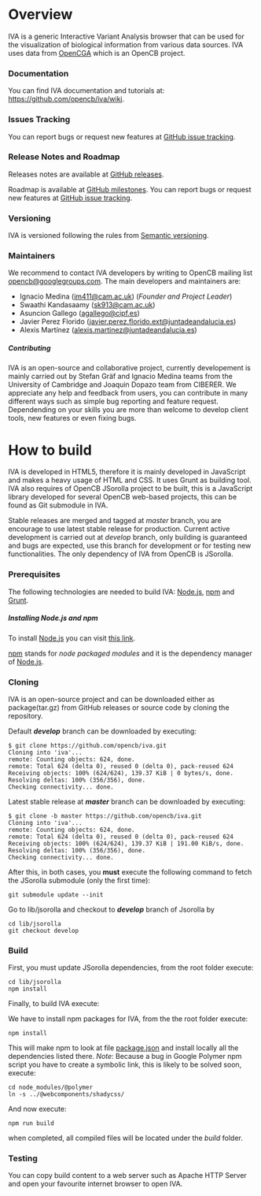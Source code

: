 # Overview
IVA is a generic Interactive Variant Analysis browser that can be used for the visualization of biological information from various data sources. IVA uses data from [OpenCGA](https://github.com/opencb/opencga) which is an OpenCB project.

### Documentation
You can find IVA documentation and tutorials at: https://github.com/opencb/iva/wiki.

### Issues Tracking
You can report bugs or request new features at [GitHub issue tracking](https://github.com/opencb/iva/issues).

### Release Notes and Roadmap
Releases notes are available at [GitHub releases](https://github.com/opencb/iva/releases).

Roadmap is available at [GitHub milestones](https://github.com/opencb/iva/milestones). You can report bugs or request new features at [GitHub issue tracking](https://github.com/opencb/iva/issues).

### Versioning
IVA is versioned following the rules from [Semantic versioning](http://semver.org/).

### Maintainers
We recommend to contact IVA developers by writing to OpenCB mailing list opencb@googlegroups.com. The main developers and maintainers are:
* Ignacio Medina (im411@cam.ac.uk) (_Founder and Project Leader_)
* Swaathi Kandasaamy (sk913@cam.ac.uk)
* Asuncion Gallego (agallego@cipf.es)
* Javier Perez Florido (javier.perez.florido.ext@juntadeandalucia.es)
* Alexis Martínez (alexis.martinez@juntadeandalucia.es)

##### Contributing
IVA is an open-source and collaborative project, currently developement is mainly carried out by Stefan Gräf and Ignacio Medina teams from the University of Cambridge and Joaquin Dopazo team from CIBERER. We appreciate any help and feedback from users, you can contribute in many different ways such as simple bug reporting and feature request. Dependending on your skills you are more than welcome to develop client tools, new features or even fixing bugs.

# How to build
IVA is developed in HTML5, therefore it is mainly developed in JavaScript and makes a heavy usage of HTML and CSS. It uses Grunt as building tool. IVA also requires of OpenCB JSorolla project to be built, this is a JavaScript library developed for several OpenCB web-based projects, this can be found as Git submodule in IVA.

Stable releases are merged and tagged at _master_ branch, you are encourage to use latest stable release for production. Current active development is carried out at _develop_ branch, only building is guaranteed and bugs are expected, use this branch for development or for testing new functionalities. The only dependency of IVA from OpenCB is JSorolla.

### Prerequisites
The following technologies are needed to build IVA: [Node.js](https://nodejs.org/en/), [npm](https://www.npmjs.com/) and [Grunt](http://gruntjs.com/getting-started).

##### Installing Node.js and npm
To install [Node.js](https://nodejs.org/en/) you can visit [this link](http://blog.teamtreehouse.com/install-node-js-npm-linux).

[npm](https://www.npmjs.com/) stands for *node packaged modules* and it is the dependency manager of [Node.js](https://nodejs.org/en/).

### Cloning
IVA is an open-source project and can be downloaded either as package(tar.gz) from GitHub releases or source code by cloning the repository.

Default ***develop*** branch can be downloaded by executing:

```
$ git clone https://github.com/opencb/iva.git
Cloning into 'iva'...
remote: Counting objects: 624, done.
remote: Total 624 (delta 0), reused 0 (delta 0), pack-reused 624
Receiving objects: 100% (624/624), 139.37 KiB | 0 bytes/s, done.
Resolving deltas: 100% (356/356), done.
Checking connectivity... done.
```

Latest stable release at ***master*** branch can be downloaded by executing:

```
$ git clone -b master https://github.com/opencb/iva.git
Cloning into 'iva'...
remote: Counting objects: 624, done.
remote: Total 624 (delta 0), reused 0 (delta 0), pack-reused 624
Receiving objects: 100% (624/624), 139.37 KiB | 191.00 KiB/s, done.
Resolving deltas: 100% (356/356), done.
Checking connectivity... done.
```

After this, in both cases, you **must** execute the following command to fetch the JSorolla submodule (only the first time):
 
```
git submodule update --init
```

Go to lib/jsorolla and checkout to ***develop*** branch of Jsorolla by 

```
cd lib/jsorolla
git checkout develop
```

### Build
First, you must update JSorolla dependencies, from the root folder execute:

```
cd lib/jsorolla
npm install
```

Finally, to build IVA execute:

We have to install npm packages for IVA, from the the root folder execute:

```
npm install
```

This will make npm to look at file [package.json](https://github.com/opencb/iva/blob/develop/package.json) and install locally all the dependencies listed there. *Note*: Because a bug in Google Polymer npm script you have to create a symbolic link, this is likely to be solved soon, execute:

```
cd node_modules/@polymer
ln -s ../@webcomponents/shadycss/
```

And now execute:

```
npm run build
```

when completed, all compiled files will be located under the _build_ folder.

### Testing
You can copy build content to a web server such as Apache HTTP Server and open your favourite internet browser to open IVA.
